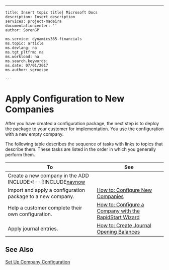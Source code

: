 ---
    title: Insert topic title| Microsoft Docs
    description: Insert description
    services: project-madeira
    documentationcenter: ''
    author: SorenGP

    ms.service: dynamics365-financials
    ms.topic: article
    ms.devlang: na
    ms.tgt_pltfrm: na
    ms.workload: na
    ms.search.keywords:
    ms.date: 07/01/2017
    ms.author: sgroespe

    ---
# Apply Configuration to New Companies
After you have created a configuration package, the next step is to deploy the package to your customer for implementation. You use the configuration with a new empty company.  
  
 The following table describes the sequence of tasks with links to topics that describe them. These tasks are listed in the order in which you generally perform them.  
  
|**To**|**See**|  
|------------|-------------|  
|Create a new company in the ADD INCLUDE<!--[!INCLUDE[navnow](../../includes/how-to-create-a-new-company.md)|  
|Import and apply a configuration package to a new company.|[How to: Configure New Companies](../how-to-configure-new-companies.md)|  
|Help a customer complete their own configuration.|[How to: Configure a Company with the RapidStart Wizard](../how-to-configure-a-company-with-the-rapidstart-wizard.md)|  
|Apply journal entries.|[How to: Create Journal Opening Balances](../how-to-create-journal-opening-balances.md)|  
  
## See Also  
 [Set Up Company Configuration](../set-up-company-configuration.md)